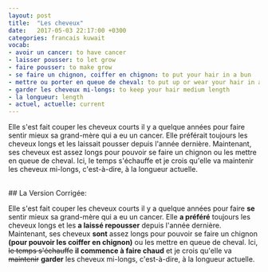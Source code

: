 ```yaml
---
layout: post
title:  "Les cheveux"
date:   2017-05-03 22:17:00 +0300
categories: francais kuwait
vocab:
- avoir un cancer: to have cancer
- laisser pousser: to let grow
- faire pousser: to make grow
- se faire un chignon, coiffer en chignon: to put your hair in a bun
- mettre ou porter en queue de cheval: to put up or wear your hair in a ponytail
- garder les cheveux mi-longs: to keep your hair medium length
- la longueur: length
- actuel, actuelle: current
---
```

Elle s'est fait couper les cheveux courts il y a quelque années pour faire sentir mieux sa grand-mère qui a eu un cancer. Elle préférait toujours les cheveux longs et les laissait pousser depuis l'année dernière. <!--more-->Maintenant, ses cheveux est assez longs pour pouvoir se faire un chignon ou les mettre en queue de cheval. Ici, le temps s'échauffe et je crois qu'elle va maintenir les cheveux mi-longs, c'est-à-dire, à la longueur actuelle.


<br/>
## La Version Corrigée:  
<br/>  


Elle s'est fait couper les cheveux courts il y a quelque années pour faire **se** sentir mieux sa grand-mère qui a eu un cancer. Elle **a préféré** toujours les cheveux longs et les **a laissé repousser** depuis l'année dernière. Maintenant, ses cheveux **sont** assez longs pour pouvoir se faire un chignon **(pour pouvoir les coiffer en chignon)** ou les mettre en queue de cheval. Ici, <s>le temps s'échauffe</s> **il commence à faire chaud** et je crois qu'elle va <s>maintenir</s> **garder** les cheveux mi-longs, c'est-à-dire, à la longueur actuelle.
